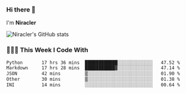 ### Hi there 👋

I'm **Niracler**

![Niracler's GitHub stats](https://github-readme-stats.vercel.app/api?username=Niracler&show_icons=true)


### 👨🏻‍💻 This Week I Code With

<!--START_SECTION:waka-->

```txt
Python       17 hrs 36 mins  ████████████░░░░░░░░░░░░░   47.52 %
Markdown     17 hrs 28 mins  ███████████▓░░░░░░░░░░░░░   47.14 %
JSON         42 mins         ▒░░░░░░░░░░░░░░░░░░░░░░░░   01.90 %
Other        30 mins         ▒░░░░░░░░░░░░░░░░░░░░░░░░   01.38 %
INI          14 mins         ░░░░░░░░░░░░░░░░░░░░░░░░░   00.64 %
```

<!--END_SECTION:waka-->
